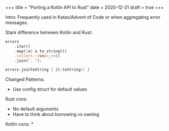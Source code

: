 +++
title = "Porting a Kotlin API to Rust"
date = 2020-12-21
draft = true
+++

Intro:
Frequently used in Katas/Advent of Code or when aggregating error messages.

Stark difference between Kotlin and Rust:

```rust
errors
    .iter()
    .map(|e| e.to_string())
    .collect::<Vec<_>>()
    .join(", ");
```

```kotlin
errors.joinToString { it.toString() }
```

Changed Patterns:
* Use config struct for default values

Rust cons:
* No default arguments
* Have to think about borrowing vs owning

Kotlin cons:
* 
